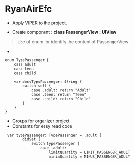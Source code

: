 # RyanAirEfc

- Apply VIPER to the project.

- Create component : **class PassengerView : UIView** 
> Use of enum for identify the content of PassengerView

  - 
```
enum TypePassenger {
    case adult
    case teen
    case child
    
    var descTypePassenger: String {
        switch self {
            case .adult: return "Adult"
            case .teen: return "Teen"
            case .child: return "Child"
        }
    }
}
```
  
- Groups for organizer project
- Constants for easy read code
```
 var typePassenger: TypePassenger = .adult {
        didSet {
            switch typePassenger {
                case .adult:
                    limitQuantity = LIMIT_PASSENGER_ADULT
                    minimQuantity = MINUS_PASSENGER_ADULT
```



